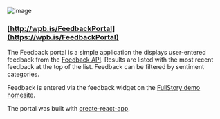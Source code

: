 ![image](https://user-images.githubusercontent.com/11197026/46587664-91b30d00-ca5d-11e8-9457-27696ea65372.png)

### [http://wpb.is/FeedbackPortal](https://wpb.is/FeedbackPortal)
The Feedback portal is a simple application the displays user-entered feedback from the [Feedback API](https://github.com/patrickbrandt/fullstory-demo/tree/master/api). Results are listed with the most recent feedback at the top of the list. Feedback can be filtered by sentiment categories.

Feedback is entered via the feedback widget on the [FullStory demo homesite](https://wpb.is/FullStory).

The portal was built with [create-react-app](https://github.com/facebook/create-react-app).
